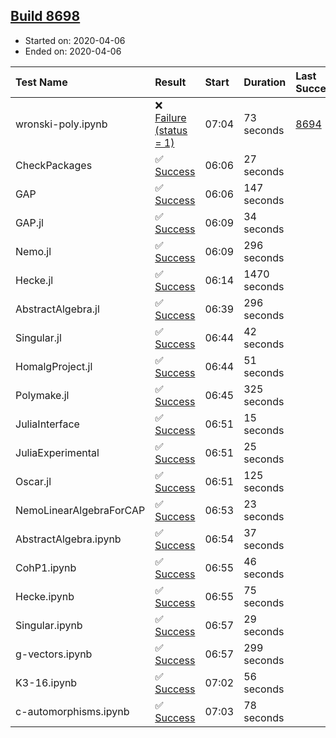 ## [Build 8698](https://oscarci.mathematik.uni-kl.de/job/oscar/8698/)

* Started on: 2020-04-06
* Ended on: 2020-04-06

| Test Name    | Result | Start | Duration | Last Success | First Failure |
|:-------------|:-------|:------|:---------|:-------------|:--------------|
| wronski-poly.ipynb | ❌ [Failure (status = 1)](https://oscarci.mathematik.uni-kl.de/job/oscar/8698/artifact/logs/build-8698/wronski-poly.ipynb.log) | 07:04 | 73 seconds | [8694](https://oscarci.mathematik.uni-kl.de/job/oscar/8694/) | [8695](https://oscarci.mathematik.uni-kl.de/job/oscar/8695/) |
| CheckPackages | ✅ [Success](https://oscarci.mathematik.uni-kl.de/job/oscar/8698/artifact/logs/build-8698/CheckPackages.log) | 06:06 | 27 seconds |  |  |
| GAP | ✅ [Success](https://oscarci.mathematik.uni-kl.de/job/oscar/8698/artifact/logs/build-8698/GAP.log) | 06:06 | 147 seconds |  |  |
| GAP.jl | ✅ [Success](https://oscarci.mathematik.uni-kl.de/job/oscar/8698/artifact/logs/build-8698/GAP.jl.log) | 06:09 | 34 seconds |  |  |
| Nemo.jl | ✅ [Success](https://oscarci.mathematik.uni-kl.de/job/oscar/8698/artifact/logs/build-8698/Nemo.jl.log) | 06:09 | 296 seconds |  |  |
| Hecke.jl | ✅ [Success](https://oscarci.mathematik.uni-kl.de/job/oscar/8698/artifact/logs/build-8698/Hecke.jl.log) | 06:14 | 1470 seconds |  |  |
| AbstractAlgebra.jl | ✅ [Success](https://oscarci.mathematik.uni-kl.de/job/oscar/8698/artifact/logs/build-8698/AbstractAlgebra.jl.log) | 06:39 | 296 seconds |  |  |
| Singular.jl | ✅ [Success](https://oscarci.mathematik.uni-kl.de/job/oscar/8698/artifact/logs/build-8698/Singular.jl.log) | 06:44 | 42 seconds |  |  |
| HomalgProject.jl | ✅ [Success](https://oscarci.mathematik.uni-kl.de/job/oscar/8698/artifact/logs/build-8698/HomalgProject.jl.log) | 06:44 | 51 seconds |  |  |
| Polymake.jl | ✅ [Success](https://oscarci.mathematik.uni-kl.de/job/oscar/8698/artifact/logs/build-8698/Polymake.jl.log) | 06:45 | 325 seconds |  |  |
| JuliaInterface | ✅ [Success](https://oscarci.mathematik.uni-kl.de/job/oscar/8698/artifact/logs/build-8698/JuliaInterface.log) | 06:51 | 15 seconds |  |  |
| JuliaExperimental | ✅ [Success](https://oscarci.mathematik.uni-kl.de/job/oscar/8698/artifact/logs/build-8698/JuliaExperimental.log) | 06:51 | 25 seconds |  |  |
| Oscar.jl | ✅ [Success](https://oscarci.mathematik.uni-kl.de/job/oscar/8698/artifact/logs/build-8698/Oscar.jl.log) | 06:51 | 125 seconds |  |  |
| NemoLinearAlgebraForCAP | ✅ [Success](https://oscarci.mathematik.uni-kl.de/job/oscar/8698/artifact/logs/build-8698/NemoLinearAlgebraForCAP.log) | 06:53 | 23 seconds |  |  |
| AbstractAlgebra.ipynb | ✅ [Success](https://oscarci.mathematik.uni-kl.de/job/oscar/8698/artifact/logs/build-8698/AbstractAlgebra.ipynb.log) | 06:54 | 37 seconds |  |  |
| CohP1.ipynb | ✅ [Success](https://oscarci.mathematik.uni-kl.de/job/oscar/8698/artifact/logs/build-8698/CohP1.ipynb.log) | 06:55 | 46 seconds |  |  |
| Hecke.ipynb | ✅ [Success](https://oscarci.mathematik.uni-kl.de/job/oscar/8698/artifact/logs/build-8698/Hecke.ipynb.log) | 06:55 | 75 seconds |  |  |
| Singular.ipynb | ✅ [Success](https://oscarci.mathematik.uni-kl.de/job/oscar/8698/artifact/logs/build-8698/Singular.ipynb.log) | 06:57 | 29 seconds |  |  |
| g-vectors.ipynb | ✅ [Success](https://oscarci.mathematik.uni-kl.de/job/oscar/8698/artifact/logs/build-8698/g-vectors.ipynb.log) | 06:57 | 299 seconds |  |  |
| K3-16.ipynb | ✅ [Success](https://oscarci.mathematik.uni-kl.de/job/oscar/8698/artifact/logs/build-8698/K3-16.ipynb.log) | 07:02 | 56 seconds |  |  |
| c-automorphisms.ipynb | ✅ [Success](https://oscarci.mathematik.uni-kl.de/job/oscar/8698/artifact/logs/build-8698/c-automorphisms.ipynb.log) | 07:03 | 78 seconds |  |  |

